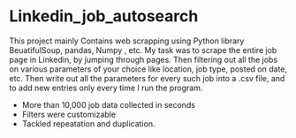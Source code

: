 # Linkedin_job_autosearch

This project mainly Contains web scrapping using Python library BeuatifulSoup, pandas, Numpy , etc.
My task was to scrape the entire job page in Linkedin, by jumping through pages. Then filtering out all the jobs on various parameters of your choice like location, job type, posted on date, etc. Then write out all the parameters for every such job into a .csv file, and to add new entries only every time I run the program.

* More than 10,000 job data collected in seconds
* Filters were customizable
* Tackled repeatation and duplication.
